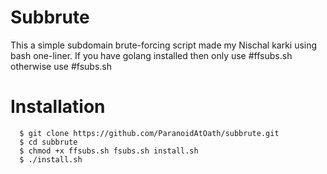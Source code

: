 # Subbrute
This a simple subdomain brute-forcing script made my Nischal karki using bash one-liner. If you have golang installed then only use #ffsubs.sh otherwise use #fsubs.sh

# Installation
	  $ git clone https://github.com/ParanoidAtOath/subbrute.git
	  $ cd subbrute
	  $ chmod +x ffsubs.sh fsubs.sh install.sh
	  $ ./install.sh

